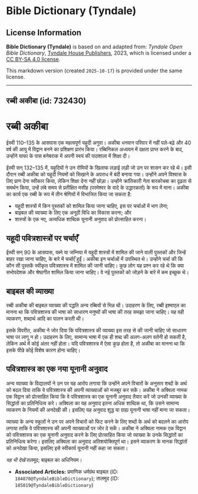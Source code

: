 # Bible Dictionary (Tyndale)

## License Information

**Bible Dictionary (Tyndale)** is based on and adapted from: _Tyndale Open Bible Dictionary_, [Tyndale House Publishers](https://tyndaleopenresources.com/), 2023, which is licensed under a [CC BY-SA 4.0 license](https://creativecommons.org/licenses/by-sa/4.0/legalcode.en).

This markdown version (created `2025-10-17`) is provided under the same license.



--------------------------------

## रब्बी अकीबा (id: 732430)

रब्बी अकीबा
===========

ईस्वी 110–135 के आसपास एक महत्वपूर्ण यहूदी अगुवा। अकीबा धनवान परिवार में नहीं पले\-बढ़े और 40 वर्ष की आयु में विद्वान बनने का प्रशिक्षण प्रारंभ किया। रब्बिनिकल अध्ययन में दक्षता प्राप्त करने के बाद, उन्होंने याफा के पास बनेबराक में अपनी स्वयं की पाठशाला में शिक्षा दी।

ईस्वी सन् 132–135 में, यहूदियों ने उन रोमियों के खिलाफ लड़ाई लड़ी जो उन पर शासन कर रहे थे। इसी दौरान रब्बी अकीबा को यहूदी नियमों को सिखाने के अपराध में बंदी बनाया गया। उन्होंने अपने विश्वास के लिए प्राण देना स्वीकार किया, लेकिन शिक्षा देना नहीं छोड़ा। उन्होंने क्रांतिकारी नेता बारकोचबा का दृढ़ता से समर्थन किया, उन्हें लंबे समय से प्रतीक्षित मसीह (परमेश्वर के वादे के उद्धारकर्ता) के रूप में माना। अकीबा का कार्य एक रब्बी के रूप में तीन श्रेणियों में विभाजित किया जा सकता है:

* यहूदी शास्त्रों में किन पुस्तकों को शामिल किया जाना चाहिए, इस पर चर्चाओं में भाग लेना;
* बाइबल की व्याख्या के लिए एक अनूठी विधि का विकास करना; और
* शास्त्रों के एक नए, अत्यधिक शाब्दिक यूनानी अनुवाद को प्रोत्साहित करना।

यहूदी पवित्रशास्त्रों पर चर्चाएँ
--------------------------------

ईस्वी सन् 90 के आसपास, यब्ने या जम्निया में यहूदी शास्त्रों में शामिल की जाने वाली पुस्तकों और जिन्हें बाहर रखा जाना चाहिए, के बारे में चर्चाएँ हुईं। अकीबा इन चर्चाओं में उपस्थित थे। उन्होंने चर्चा की कि कौन सी पुस्तकें स्वीकृत पवित्रशास्त्र में शामिल की जानी चाहिए। कुछ लोग यह प्रश्न कर रहे थे कि क्या सभोपदेशक और श्रेष्ठगीत शामिल किया जाना चाहिए। वे नई पुस्तकों को जोड़ने के बारे में कम इच्छुक थे।

**बाइबल की व्याख्या**
---------------------

रब्बी अकीबा की बाइबल व्याख्या की पद्धति अन्य रब्बियों से भिन्न थी। उदाहरण के लिए, रब्बी इश्माएल का मानना था कि पवित्रशास्त्र की भाषा को साधारण मनुष्यों की भाषा की तरह समझा जाना चाहिए। यह वही व्याकरण, शब्दार्थ आदि का पालन करती थी।

इसके विपरीत, अकीबा ने जोर दिया कि पवित्रशास्त्र की व्याख्या इस तरह से की जानी चाहिए जो साधारण भाषा पर लागू न हो। उदाहरण के लिए, सामान्य भाषा में एक ही शब्द की अलग\-अलग वर्तनी हो सकती है, लेकिन अर्थ में कोई अंतर नहीं होता। यदि पवित्रशास्त्र में ऐसा कुछ होता है, तो अकीबा का मानना था कि इसके पीछे कोई विशेष कारण होना चाहिए।

पवित्रशास्त्र का एक नया यूनानी अनुवाद
-------------------------------------

अन्य व्याख्या के विद्यालयों ने उन पर यह आरोप लगाया कि उन्होंने अपने विचारों के अनुसार शब्दों के अर्थ को बदल दिया ताकि वे पवित्रशास्त्र की अपनी व्याख्याओं को मजबूर कर सकें। अकीबा ने अक्विला नामक एक विद्वान को प्रोत्साहित किया कि वे पवित्रशास्त्र का एक यूनानी अनुवाद तैयार करें जो उनकी व्याख्या के सिद्धांतों का प्रतिनिधित्व करे। अक्विला का यह अनुवाद इतना अधिक शाब्दिक था, कि उसने सामान्य व्याकरण के नियमों की अनदेखी की। इसलिए यह अनुवाद शुद्ध या ग्राह्य यूनानी भाषा नहीं माना जा सकता। 

व्याख्या के अन्य स्कूलों ने उन पर अपने विचारों को फिट करने के लिए शब्दों के अर्थ को बदलने का आरोप लगाया ताकि वे पवित्रशास्त्र की अपनी व्याख्याओं पर जोर दे सकें। अकीबा ने अक्विला नामक एक विद्वान को पवित्रशास्त्र का एक यूनानी अनुवाद करने के लिए प्रोत्साहित किया जो व्याख्या के उनके सिद्धांतों का प्रतिनिधित्व करेगा। इसलिए अक्विला का अनुवाद अतिशयोक्तिपूर्ण था। इसने व्याकरण के मानक सिद्धांतों को अनदेखा किया, इसलिए इसे स्वीकार्य यूनानी नहीं कहा जा सकता।

*यह भी देखें* तलमूद; बाइबल का अधिनियम।

* **Associated Articles:** प्रमाणिक धर्मग्रंथ बाइबल (ID: `184870@TyndaleBibleDictionary`); तालमुद (ID: `185019@TyndaleBibleDictionary`)


